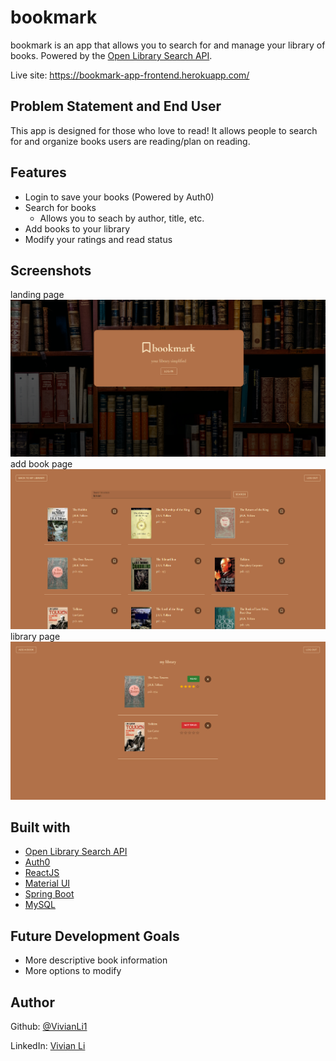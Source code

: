 # bookmark
bookmark is an app that allows you to search for and manage your library of books. Powered by the [Open Library Search API](https://openlibrary.org/dev/docs/api/search/). 

Live site: https://bookmark-app-frontend.herokuapp.com/

## Problem Statement and End User
This app is designed for those who love to read! It allows people to search for and organize books users are reading/plan on reading.

## Features
- Login to save your books (Powered by Auth0)
- Search for books
  - Allows you to seach by author, title, etc.
- Add books to your library
- Modify your ratings and read status

## Screenshots
landing page
![ss1](./screenshots/landing.png)
add book page
![ss2](./screenshots/add-book.png)
library page
![ss3](./screenshots/library.png)

## Built with
- [Open Library Search API](https://openlibrary.org/dev/docs/api/search/)
- [Auth0](https://auth0.com/)
- [ReactJS](https://reactjs.org/) 
- [Material UI](https://mui.com/)
- [Spring Boot](https://spring.io/projects/spring-boot)
- [MySQL](https://www.mysql.com/)

## Future Development Goals
- More descriptive book information
- More options to modify

## Author
Github: [@VivianLi1](https://github.com/VivianLi1)

LinkedIn: [Vivian Li](https://www.linkedin.com/in/vivian-li-39188b171/)
